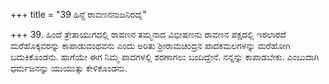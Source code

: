 +++
title = "39 ಹಿನ್ದೆ ರಾವಣನನುಜನಿರದೈ"

+++
39. ಹಿಂದೆ ತ್ರೇತಾಯುಗದಲ್ಲಿ ರಾವಣನ ತಮ್ಮನಾದ ವಿಭೀಷಣನು ರಾವಣನ ಪಕ್ಷದಲ್ಲಿ ಇರಲಾರದೆ ಮರೆಹೊಕ್ಕವರನ್ನು ಕಾಪಾಡುವಂಥವನು ಎಂದು ಅರಿತು ಶ್ರೀರಾಮಚಂದ್ರನ ಪಾದಕಮಲಗಳನ್ನು ಮರೆಹೋಗಿ ಬದುಕಿಕೊಂಡನು. ಹಾಗೆಯೇ ಈಗ ನಿಮ್ಮ ಪಾದಗಳಲ್ಲಿ ಶರಣಾಗಲು ಬಂದಿದ್ದೇನೆ. ನನ್ನನ್ನು ಕಾಪಾಡಬೇಕು. ಎಂಬುದಾಗಿ ಧರ್ಮಜನನ್ನು ಯುಯುತ್ಸು ಕೇಳಿಕೊಂಡನು.